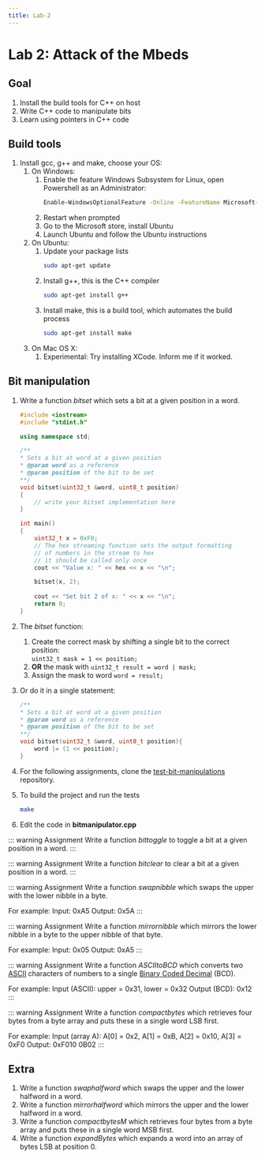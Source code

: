 ```yaml
---
title: Lab-2
---
```


# Lab 2: Attack of the Mbeds

## Goal

1. Install the build tools for C++ on host
1. Write C++ code to manipulate bits
1. Learn using pointers in C++ code

## Build tools

1. Install gcc, g++ and make, choose your OS:
    1. On Windows:
        1. Enable the feature Windows Subsystem for Linux, open Powershell as an Administrator:
            ```bash
            Enable-WindowsOptionalFeature -Online -FeatureName Microsoft-Windows-Subsystem-Linux
            ```
        1. Restart when prompted
        1. Go to the Microsoft store, install Ubuntu
        1. Launch Ubuntu and follow the Ubuntu instructions     
    1. On Ubuntu:
        1. Update your package lists 
            ```bash
            sudo apt-get update
            ```
        1. Install g++, this is the C++ compiler
            ```bash
            sudo apt-get install g++
            ```
        1. Install make, this is a build tool, which automates the build process
            ```bash
            sudo apt-get install make
            ```
    1. On Mac OS X:
        1. Experimental: Try installing XCode. Inform me if it worked.
    

## Bit manipulation

1. Write a function *bitset* which sets a bit at a given position in a word. 
    ```cpp
    #include <iostream>
    #include "stdint.h"

    using namespace std;

    /**
    * Sets a bit at word at a given position
    * @param word as a reference
    * @param position of the bit to be set
    **/
    void bitset(uint32_t &word, uint8_t position)
    {
        // write your bitset implementation here
    }

    int main()
    {
        uint32_t x = 0xF0;
        // The hex streaming function sets the output formatting 
        // of numbers in the stream to hex 
        // it should be called only once
        cout << "Value x: " << hex << x << "\n";

        bitset(x, 2);
        
        cout << "Set bit 2 of x: " << x << "\n";
        return 0;
    }
    ```

1. The *bitset* function:
    1. Create the correct mask by shifting a single bit to the correct position:<br> ```uint32_t mask = 1 << position;```
    1. **OR** the mask with  ```uint32_t result = word | mask;```
    1. Assign the mask to word ```word = result;```
1. Or do it in a single statement:
    ```cpp
    /**
    * Sets a bit at word at a given position
    * @param word as a reference
    * @param position of the bit to be set 
    **/
    void bitset(uint32_t &word, uint8_t position){
        word |= (1 << position); 
    }
    ```

1. For the following assignments, clone the [test-bit-manipulations](https://github.com/pcordemans/test-bit-manipulations) repository.
1. To build the project and run the tests
    ```bash
    make
    ```
1. Edit the code in **bitmanipulator.cpp**

::: warning Assignment
Write a function *bittoggle* to toggle a bit at a given position in a word.
:::

::: warning Assignment
Write a function *bitclear* to clear a bit at a given position in a word.
:::

::: warning Assignment
Write a function *swapnibble* which swaps the upper with the lower nibble in a byte. 

For example:
Input: 0xA5
Output: 0x5A
:::

::: warning Assignment
Write a function *mirrornibble* which mirrors the lower nibble in a byte to the upper nibble of that byte. 

For example:
Input: 0x05
Output: 0xA5
:::

::: warning Assignment
Write a function *ASCIItoBCD* which converts two [ASCII](https://www.asciitable.com/) characters of numbers to a single [Binary Coded Decimal](https://en.wikipedia.org/wiki/Binary-coded_decimal) (BCD).

For example:
Input (ASCII): upper = 0x31, lower = 0x32
Output (BCD): 0x12
:::

::: warning Assignment
Write a function *compactbytes* which retrieves four bytes from a byte array and puts these in a single word LSB first.

For example:
Input (array A): A[0] = 0x2, A[1] = 0xB, A[2] = 0x10, A[3] = 0xF0 
Output: 0xF010 0B02
:::

## Extra

1. Write a function *swaphalfword* which swaps the upper and the lower halfword in a word.
1. Write a function *mirrorhalfword* which mirrors the upper and the lower halfword in a word.
1. Write a function *compactbytesM* which retrieves four bytes from a byte array and puts these in a single word MSB first.
1. Write a function *expandBytes* which expands a word into an array of bytes LSB at position 0.
